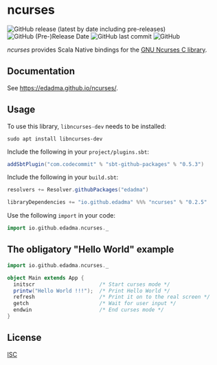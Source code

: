 ncurses
=======

![GitHub release (latest by date including pre-releases)](https://img.shields.io/github/v/release/edadma/ncurses?include_prereleases) ![GitHub (Pre-)Release Date](https://img.shields.io/github/release-date-pre/edadma/ncurses) ![GitHub last commit](https://img.shields.io/github/last-commit/edadma/ncurses) ![GitHub](https://img.shields.io/github/license/edadma/ncurses)

*ncurses* provides Scala Native bindings for the [GNU Ncurses C library](https://invisible-island.net/ncurses/announce.html).

Documentation
-------------

See https://edadma.github.io/ncurses/.

Usage
-----

To use this library, `libncurses-dev` needs to be installed:

```shell
sudo apt install libncurses-dev
```

Include the following in your `project/plugins.sbt`:

```sbt
addSbtPlugin("com.codecommit" % "sbt-github-packages" % "0.5.3")
```

Include the following in your `build.sbt`:

```sbt
resolvers += Resolver.githubPackages("edadma")

libraryDependencies += "io.github.edadma" %%% "ncurses" % "0.2.5"
```

Use the following `import` in your code:

```scala
import io.github.edadma.ncurses._
```

The obligatory "Hello World" example
------------------------------------

```scala
import io.github.edadma.ncurses._

object Main extends App {
  initscr                     /* Start curses mode */
  printw("Hello World !!!");  /* Print Hello World */
  refresh                     /* Print it on to the real screen */
  getch                       /* Wait for user input */
  endwin                      /* End curses mode */
}
```

License
-------

[ISC](https://github.com/edadma/ncurses/blob/main/LICENSE)